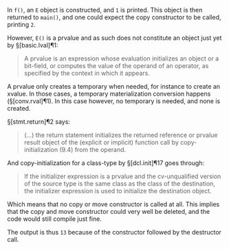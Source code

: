 In `f()`, an `E` object is constructed, and `1` is printed. This object is then returned to `main()`, and one could expect the copy constructor to be called, printing `2`.

However, `E()` is a prvalue and as such does not constitute an object just yet by §[basic.lval]¶1:

> A prvalue is an expression whose evaluation initializes an object or a bit-field, or computes the value of the operand of an operator, as specified by the context in which it appears.

A prvalue only creates a temporary when needed, for instance to create an xvalue. In those cases, a temporary materialization conversion happens (§[conv.rval]¶1). In this case however, no temporary is needed, and none is created.

§[stmt.return]¶2 says:

> (...) the return statement initializes the returned reference or prvalue result object of the
(explicit or implicit) function call by copy-initialization (9.4) from the operand.

And copy-initialization for a class-type by §[dcl.init]¶17 goes through:

> If the initializer expression is a prvalue and the cv-unqualified version of the source type is the same class as the class of the destination, the initializer expression is used to initialize the destination object.

Which means that no copy or move constructor is called at all. This implies that the copy and move constructor could very well be deleted, and the code would still compile just fine.

The output is thus `13` because of the constructor followed by the destructor call.